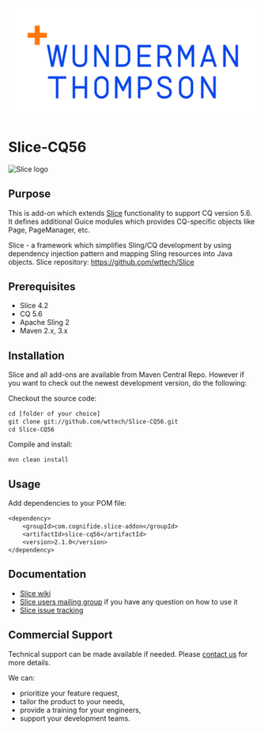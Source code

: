 ![Wunderman Thompson Technology logo](./assets/wtt-logo.png)

Slice-CQ56
========

![Slice logo](https://github.com/wttech/Slice/raw/master/assets/slice_logo.png)

## Purpose

This is add-on which extends [Slice](https://github.com/wttech/Slice) functionality to support CQ version 5.6. It defines additional Guice modules which provides CQ-specific objects like Page, PageManager, etc.

Slice - a framework which simplifies Sling/CQ development by using dependency injection pattern and mapping Sling resources into Java objects. Slice repository: https://github.com/wttech/Slice

## Prerequisites

* Slice 4.2
* CQ 5.6
* Apache Sling 2
* Maven 2.x, 3.x

## Installation

Slice and all add-ons are available from Maven Central Repo. However if you want to check out the newest development version, do the following:

Checkout the source code:

    cd [folder of your choice]
    git clone git://github.com/wttech/Slice-CQ56.git
    cd Slice-CQ56

Compile and install:

    mvn clean install

## Usage

Add dependencies to your POM file:

   
    <dependency>
        <groupId>com.cognifide.slice-addon</groupId>
        <artifactId>slice-cq56</artifactId>
        <version>2.1.0</version>
    </dependency>
    
## Documentation

* [Slice wiki](https://cognifide.atlassian.net/wiki/display/SLICE)
* [Slice users mailing group](http://slice-users.2340343.n4.nabble.com/) if you have any question on how to use it
* [Slice issue tracking](https://cognifide.atlassian.net/browse/SLICE)

## Commercial Support

Technical support can be made available if needed. Please [contact us](mailto:slice-support@cognifide.com) for more details.

We can:

* prioritize your feature request,
* tailor the product to your needs,
* provide a training for your engineers,
* support your development teams.
